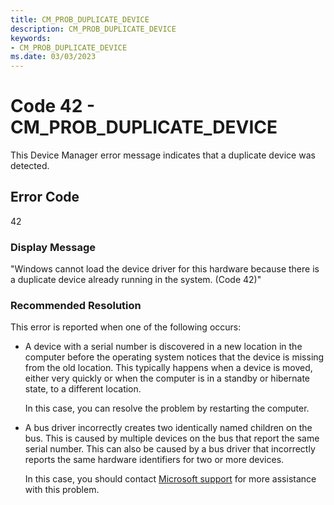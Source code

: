 ```yaml
---
title: CM_PROB_DUPLICATE_DEVICE
description: CM_PROB_DUPLICATE_DEVICE
keywords:
- CM_PROB_DUPLICATE_DEVICE
ms.date: 03/03/2023
---
```


# Code 42 - CM_PROB_DUPLICATE_DEVICE

This Device Manager error message indicates that a duplicate device was detected.

## Error Code

42

### Display Message

"Windows cannot load the device driver for this hardware because there is a duplicate device already running in the system. (Code 42)"

### Recommended Resolution

This error is reported when one of the following occurs:

- A device with a serial number is discovered in a new location in the computer before the operating system notices that the device is missing from the old location. This typically happens when a device is moved, either very quickly or when the computer is in a standby or hibernate state, to a different location.

    In this case, you can resolve the problem by restarting the computer.

- A bus driver incorrectly creates two identically named children on the bus. This is caused by multiple devices on the bus that report the same serial number. This can also be caused by a bus driver that incorrectly reports the same hardware identifiers for two or more devices.

    In this case, you should contact [Microsoft support](https://support.microsoft.com/en-us) for more assistance with this problem.
